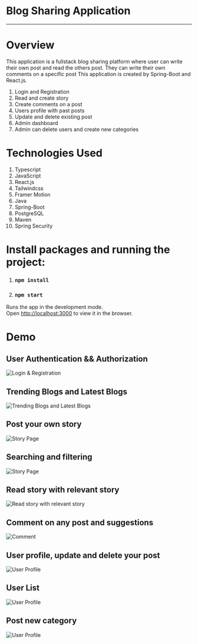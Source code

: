 # Blog Sharing Application
---

# Overview

This application is a fullstack blog sharing platform where user can write their own post and read the others post. They can write their own comments on a specific post This application is created by Spring-Boot and React.js.

1. Login and Registration
2. Read and create story
3. Create comments on a post
4. Users profile with past posts
5. Update and delete existing post
6. Admin dashboard
7. Admin can delete users and create new categories

# Technologies Used

1.  Typescript
2.  JavaScript
3.  React.js
4.  Tailwindcss
5.  Framer Motion
6.  Java
7.  Spring-Boot
8.  PostgreSQL
9.  Maven
10. Spring Security

# Install packages and running the project:

1. ### `npm install`
2. ### `npm start`

Runs the app in the development mode.\
Open [http://localhost:3000](http://localhost:3000) to view it in the browser.

# Demo

## User Authentication && Authorization

![Login & Registration](demo/login_registration_5.png)

## Trending Blogs and Latest Blogs

![Trending Blogs and Latest Blogs](demo/blogs_2.png)

## Post your own story

![Story Page](demo/story_3.png)

## Searching and filtering

![Story Page](demo/filtering_and_searching.png)

## Read story with relevant story

![Read story with relevant  story](demo/view_3.png)

## Comment on any post and suggestions

![Comment](demo/write_comments_suggested_post_6.png)

## User profile, update and delete your post

![User Profile](demo/profile_4.png)

## User List

![User Profile](demo/user_list_4.png)

## Post new category

![User Profile](demo/add_category_8.png)
